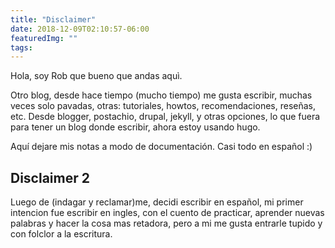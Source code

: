 ```yaml
---
title: "Disclaimer"
date: 2018-12-09T02:10:57-06:00
featuredImg: ""
tags:
---
```


Hola, soy Rob que bueno que andas aquì.

Otro blog, desde hace tiempo (mucho tiempo) me gusta escribir, muchas veces solo pavadas, otras: tutoriales, howtos, recomendaciones, reseñas, etc. Desde blogger, postachio, drupal, jekyll, y otras opciones, lo que fuera para tener un blog donde escribir, ahora estoy usando hugo.

Aquí dejare mis notas a modo de documentación. Casi todo en español :)

## Disclaimer 2

Luego de (indagar y reclamar)me, decidi escribir en español, mi primer intencion fue escribir en ingles, con el cuento de practicar, aprender nuevas palabras y hacer la cosa mas retadora, pero a mi me gusta entrarle tupido y con folclor a la escritura.

